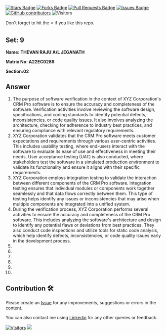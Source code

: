 <a href="https://github.com/drshahizan/learn-php/stargazers"><img src="https://img.shields.io/github/stars/drshahizan/learn-php" alt="Stars Badge"/></a>
<a href="https://github.com/drshahizan/learn-php/network/members"><img src="https://img.shields.io/github/forks/drshahizan/learn-php" alt="Forks Badge"/></a>
<a href="https://github.com/drshahizan/learn-php/pulls"><img src="https://img.shields.io/github/issues-pr/drshahizan/learn-php" alt="Pull Requests Badge"/></a>
<a href="https://github.com/drshahizan/learn-php/issues"><img src="https://img.shields.io/github/issues/drshahizan/learn-php" alt="Issues Badge"/></a>
<a href="https://github.com/drshahizan/learn-php/graphs/contributors"><img alt="GitHub contributors" src="https://img.shields.io/github/contributors/drshahizan/learn-php?color=2b9348"></a>
![Visitors](https://api.visitorbadge.io/api/visitors?path=https%3A%2F%2Fgithub.com%2Fdrshahizan%2Fsoftware-engineering&labelColor=%23d9e3f0&countColor=%23697689&style=flat)

Don't forget to hit the :star: if you like this repo.

## Set: 9

**Name: THEVAN RAJU A/L JEGANATH**

**Matrix No: A22EC0286**

**Section:02**

## Answer
1. The purpose of software verification in the context of XYZ Corporation's CRM Pro software is to ensure the accuracy and completeness of the software. Verification activities involve reviewing the software design, specifications, and coding standards to identify potential defects, inconsistencies, or code quality issues. It also involves analyzing the architecture, checking for adherence to industry best practices, and ensuring compliance with relevant regulatory requirements.
2. XYZ Corporation validates that the CRM Pro software meets customer expectations and requirements through various user-centric activities. This includes usability testing, where end-users interact with the software to evaluate its ease of use and effectiveness in meeting their needs. User acceptance testing (UAT) is also conducted, where stakeholders test the software in a simulated production environment to validate its functionality and ensure it aligns with their specific requirements.
3. XYZ Corporation employs integration testing to validate the interaction between different components of the CRM Pro software. Integration testing ensures that individual modules or components work together seamlessly and that data flows correctly between them. This type of testing helps identify any issues or inconsistencies that may arise when multiple components are integrated into a unified system.
4. During the verification process, XYZ Corporation performs several activities to ensure the accuracy and completeness of the CRM Pro software. This includes analyzing the software's architecture and design to identify any potential flaws or deviations from best practices. They also conduct code inspections and utilize tools for static code analysis, which help identify defects, inconsistencies, or code quality issues early in the development process.
5. 
6. 
7. 
8. 
9. 
10. 


## Contribution 🛠️
Please create an [Issue](https://github.com/drshahizan/learn-php/issues) for any improvements, suggestions or errors in the content.

You can also contact me using [Linkedin](https://www.linkedin.com/in/drshahizan/) for any other queries or feedback.

[![Visitors](https://api.visitorbadge.io/api/visitors?path=https%3A%2F%2Fgithub.com%2Fdrshahizan&labelColor=%23697689&countColor=%23555555&style=plastic)](https://visitorbadge.io/status?path=https%3A%2F%2Fgithub.com%2Fdrshahizan)
![](https://hit.yhype.me/github/profile?user_id=81284918)



